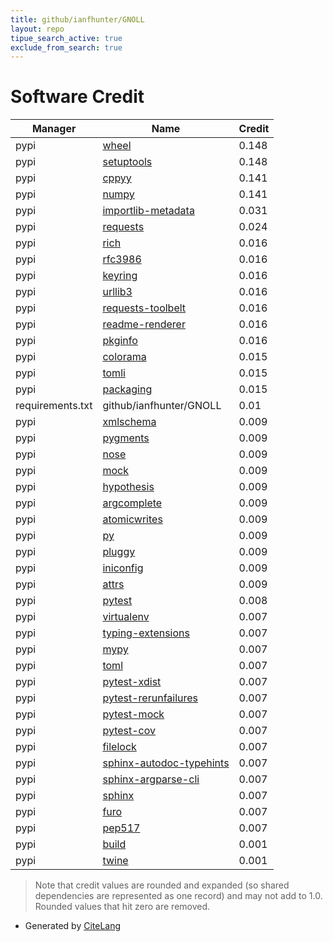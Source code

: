 ```yaml
---
title: github/ianfhunter/GNOLL
layout: repo
tipue_search_active: true
exclude_from_search: true
---
```

# Software Credit

|Manager|Name|Credit|
|-------|----|------|
|pypi|[wheel](https://github.com/pypa/wheel)|0.148|
|pypi|[setuptools](https://github.com/pypa/setuptools)|0.148|
|pypi|[cppyy](http://cppyy.readthedocs.org)|0.141|
|pypi|[numpy](https://www.numpy.org)|0.141|
|pypi|[importlib-metadata](https://pypi.org/project/importlib-metadata)|0.031|
|pypi|[requests](https://pypi.org/project/requests)|0.024|
|pypi|[rich](https://pypi.org/project/rich)|0.016|
|pypi|[rfc3986](https://pypi.org/project/rfc3986)|0.016|
|pypi|[keyring](https://pypi.org/project/keyring)|0.016|
|pypi|[urllib3](https://pypi.org/project/urllib3)|0.016|
|pypi|[requests-toolbelt](https://pypi.org/project/requests-toolbelt)|0.016|
|pypi|[readme-renderer](https://pypi.org/project/readme-renderer)|0.016|
|pypi|[pkginfo](https://pypi.org/project/pkginfo)|0.016|
|pypi|[colorama](https://pypi.org/project/colorama)|0.015|
|pypi|[tomli](https://pypi.org/project/tomli)|0.015|
|pypi|[packaging](https://pypi.org/project/packaging)|0.015|
|requirements.txt|github/ianfhunter/GNOLL|0.01|
|pypi|[xmlschema](https://github.com/sissaschool/xmlschema)|0.009|
|pypi|[pygments](https://pypi.org/project/pygments)|0.009|
|pypi|[nose](https://pypi.org/project/nose)|0.009|
|pypi|[mock](https://pypi.org/project/mock)|0.009|
|pypi|[hypothesis](https://pypi.org/project/hypothesis)|0.009|
|pypi|[argcomplete](https://pypi.org/project/argcomplete)|0.009|
|pypi|[atomicwrites](https://pypi.org/project/atomicwrites)|0.009|
|pypi|[py](https://pypi.org/project/py)|0.009|
|pypi|[pluggy](https://pypi.org/project/pluggy)|0.009|
|pypi|[iniconfig](https://pypi.org/project/iniconfig)|0.009|
|pypi|[attrs](https://pypi.org/project/attrs)|0.009|
|pypi|[pytest](https://docs.pytest.org/en/latest/)|0.008|
|pypi|[virtualenv](https://pypi.org/project/virtualenv)|0.007|
|pypi|[typing-extensions](https://pypi.org/project/typing-extensions)|0.007|
|pypi|[mypy](https://pypi.org/project/mypy)|0.007|
|pypi|[toml](https://pypi.org/project/toml)|0.007|
|pypi|[pytest-xdist](https://pypi.org/project/pytest-xdist)|0.007|
|pypi|[pytest-rerunfailures](https://pypi.org/project/pytest-rerunfailures)|0.007|
|pypi|[pytest-mock](https://pypi.org/project/pytest-mock)|0.007|
|pypi|[pytest-cov](https://pypi.org/project/pytest-cov)|0.007|
|pypi|[filelock](https://pypi.org/project/filelock)|0.007|
|pypi|[sphinx-autodoc-typehints](https://pypi.org/project/sphinx-autodoc-typehints)|0.007|
|pypi|[sphinx-argparse-cli](https://pypi.org/project/sphinx-argparse-cli)|0.007|
|pypi|[sphinx](https://pypi.org/project/sphinx)|0.007|
|pypi|[furo](https://pypi.org/project/furo)|0.007|
|pypi|[pep517](https://pypi.org/project/pep517)|0.007|
|pypi|[build](https://pypa-build.readthedocs.io/en/stable/)|0.001|
|pypi|[twine](https://twine.readthedocs.io/)|0.001|


> Note that credit values are rounded and expanded (so shared dependencies are represented as one record) and may not add to 1.0. Rounded values that hit zero are removed.


- Generated by [CiteLang](https://github.com/vsoch/citelang)
